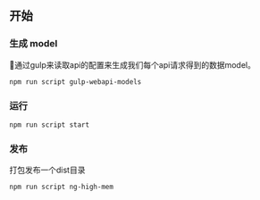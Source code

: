 ## 开始

### 生成 model

通过gulp来读取api的配置来生成我们每个api请求得到的数据model。

```shell
npm run script gulp-webapi-models
```

### 运行

```shell
npm run script start
```

### 发布

打包发布一个dist目录

```shell
npm run script ng-high-mem
```